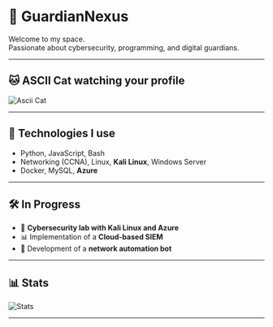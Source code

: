 # 👾 GuardianNexus

Welcome to my space.  
Passionate about cybersecurity, programming, and digital guardians.  

---

## 🐱 ASCII Cat watching your profile

![Ascii Cat](https://media.giphy.com/media/JIX9t2j0ZTN9S/giphy.gif)

---

## 🚀 Technologies I use
- Python, JavaScript, Bash  
- Networking (CCNA), Linux, **Kali Linux**, Windows Server  
- Docker, MySQL, **Azure**  

---

## 🛠️ In Progress
- 🔐 **Cybersecurity lab with Kali Linux and Azure**  
- 📊 Implementation of a **Cloud-based SIEM**  
- 🤖 Development of a **network automation bot**  

---

## 📊 Stats
![Stats](https://github-readme-stats.vercel.app/api?username=GuardianNexus&show_icons=true&theme=tokyonight)

---
